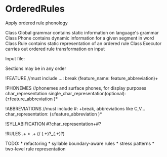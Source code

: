 OrderedRules
============

Apply ordered rule phonology

Class Global grammar contains static information on language's grammar
Class Phone contains dynamic information for a given segment in word
Class Rule contains static representation of an ordered rule
Class Executor carries out ordered rule transformation on input


Input file:

Sections may be in any order

  !FEATURE //must include ...: break
    (feature_name: feature_abbreviation)+

  !PHONEMES //phonemes and surface phones, for display purposes
    char_representation single_char_representation(optional): (±feature_abbreviation )*
  
  !ABBREVIATIONS //must include #: +break, abbreviations like C,V...
    char_representation: (±feature_abbreviation )*
  
  !SYLLABIFICATION
    #?char_representation+#?
    
  !RULES
  .+ > .+ (/ (.+)?_(.+)?)
  
  
  TODO:
    * refactoring
    * syllable boundary-aware rules
    * stress patterns
    * two-level rule representation
